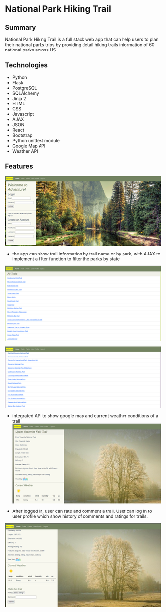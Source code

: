 # National Park Hiking Trail

## Summary
   National Park Hiking Trail is a full stack web app that can help users to plan their national parks trips by providing detail hiking trails information of 60 national parks across US.

## Technologies
  
  * Python
  * Flask
  * PostgreSQL
  * SQLAlchemy
  * Jinja 2
  * HTML
  * CSS
  * Javascript
  * AJAX
  * JSON
  * React
  * Bootstrap
  * Python unittest module
  * Google Map API
  * Weather API

  ## Features

  ![alt img](https://github.com/dali798/my-capstone-project/blob/main/static/img/homepage.png "hompage")

  * the app can show trail information by trail name or by park, with AJAX to implement a filter function to filter the parks by state

  ![trails img](https://github.com/dali798/my-capstone-project/blob/main/static/img/by_trail.png "trails name")

  ![trails img](https://github.com/dali798/my-capstone-project/blob/main/static/img/by_park.png "parks name")

  * integrated API to show google map and current weather conditions of a trail
  ![alt img](https://github.com/dali798/my-capstone-project/blob/main/static/img/trail_detail.png "trail detail")

  * After logged in, user can rate and comment a trail. User can log in to user profile which show history of comments and      ratings for trails.

  ![alt img](https://github.com/dali798/my-capstone-project/blob/main/static/img/rating.png "rating")


